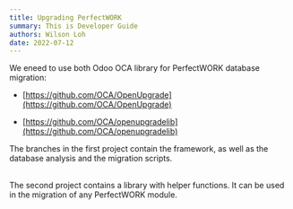 ```yaml
---
title: Upgrading PerfectWORK
summary: This is Developer Guide
authors: Wilson Loh
date: 2022-07-12
---
```



We eneed to use both Odoo OCA library for PerfectWORK database migration:

-   [https://github.com/OCA/OpenUpgrade](https://github.com/OCA/OpenUpgrade)
    
-   [https://github.com/OCA/openupgradelib](https://github.com/OCA/openupgradelib)
    

The branches in the first project contain the framework, as well as the database analysis and the migration scripts.
<br /><br />

The second project contains a library with helper functions. It can be used in the migration of any PerfectWORK module.
